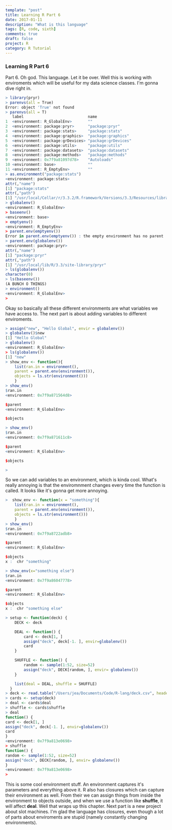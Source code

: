 ```yaml
---
template: "post"
title: Learning R Part 6
date: 2017-01-11
description: "What is this language"
tags: [R, code, sixth]
comments: true
draft: false
project: R
category: R Tutorial
---
```


### Learning R Part 6




Part 6. Oh god. This language. Let it be over. Well this is working with enviroments which will be useful for my data science classes. I'm gonna dive right in.

~~~ R
> library(pryr)
> parenvs(all = True)
Error: object 'True' not found
> parenvs(all = T)
   label                            name               
1  <environment: R_GlobalEnv>       ""                 
2  <environment: package:pryr>      "package:pryr"     
3  <environment: package:stats>     "package:stats"    
4  <environment: package:graphics>  "package:graphics" 
5  <environment: package:grDevices> "package:grDevices"
6  <environment: package:utils>     "package:utils"    
7  <environment: package:datasets>  "package:datasets" 
8  <environment: package:methods>   "package:methods"  
9  <environment: 0x7f9a81097d78>    "Autoloads"        
10 <environment: base>              ""                 
11 <environment: R_EmptyEnv>        ""                 
> as.environment("package:stats")
<environment: package:stats>
attr(,"name")
[1] "package:stats"
attr(,"path")
[1] "/usr/local/Cellar/r/3.3.2/R.framework/Versions/3.3/Resources/library/stats"
> globalenv()
<environment: R_GlobalEnv>
> baseenv()
<environment: base>
> emptyenv()
<environment: R_EmptyEnv>
> parent.env(emptyenv())
Error in parent.env(emptyenv()) : the empty environment has no parent
> parent.env(globalenv())
<environment: package:pryr>
attr(,"name")
[1] "package:pryr"
attr(,"path")
[1] "/usr/local/lib/R/3.3/site-library/pryr"
> ls(globalenv())
character(0)
> ls(baseenv())
(A BUNCH O THINGS)
> environment()
<environment: R_GlobalEnv>
> 
~~~

Okay so basically all these different environments are what variables we have access to. The next part is about adding variables to different enviroments.

~~~ R
> assign("new", "Hello Global", envir = globalenv())
> globalenv()$new
[1] "Hello Global"
> globalenv()
<environment: R_GlobalEnv>
> ls(globalenv())
[1] "new"
> show_env <- function(){
	list(ran.in = environment(),
	parent = parent.env(environment()),
	objects = ls.str(environment()))
	}
> show_env()
$ran.in
<environment: 0x7f9a871564d8>

$parent
<environment: R_GlobalEnv>

$objects

> show_env()
$ran.in
<environment: 0x7f9a871611c8>

$parent
<environment: R_GlobalEnv>

$objects

> 
~~~

So we can add variables to an environment, which is kinda cool. What's really annoying is that the enviromnment changes every time the function is called. It looks like it's gonna get more annoying.

~~~ R
>  show_env <- function(x = "something"){
  	list(ran.in = environment(),
  	parent = parent.env(environment()),
  	objects = ls.str(environment()))
  	}
> show_env()
$ran.in
<environment: 0x7f9a8722adb8>

$parent
<environment: R_GlobalEnv>

$objects
x :  chr "something"

> show_env(x="something else")
$ran.in
<environment: 0x7f9a86047778>

$parent
<environment: R_GlobalEnv>

$objects
x :  chr "something else"

> setup <- function(deck) {
  	DECK <- deck

  	DEAL <- function() {
  		card <- deck[1, ]
  		assign("deck", deck[-1. ], envir=globalenv())
  		card
  	}

  	SHUFFLE <- function() {
  		random <- sample(1:52, size=52)
  		assign("deck", DECK[random, ], envir= globalenv())
  	}

  	list(deal = DEAL, shuffle = SHUFFLE)
  }
> deck <- read.table("/Users/jea/Documents/Code/R-lang/deck.csv", header=TRUE, sep = ",")
> cards <- setup(deck)
> deal <- cards$deal
> shuffle <- cards$shuffle
> deal
function() {
card <- deck[1, ]
assign("deck", deck[-1. ], envir=globalenv())
card
}
<environment: 0x7f9a813e0698>
> shuffle
function() {
random <- sample(1:52, size=52)
assign("deck", DECK[random, ], envir= globalenv())
}
<environment: 0x7f9a813e0698>
> 
~~~

This is some cool environment stuff. An environment captures it's parameters and everything above it. R also has closures which can capture their environment as well. From their we can assign things from inside the environment to objects outside, and when we use a function like **shuffle**, it will affect **deal**. Well that wraps up this chapter. Next part is a new project about slot machines. I'm glad the language has closures, even though a lot of parts about enviroments are stupid (namely constantly changing environments).










